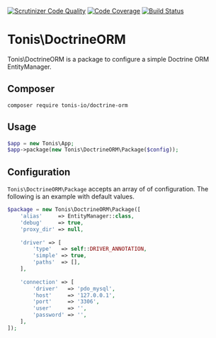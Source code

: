 [![Scrutinizer Code Quality](https://scrutinizer-ci.com/g/tonis-io/doctrine-orm/badges/quality-score.png?b=master)](https://scrutinizer-ci.com/g/tonis-io/doctrine-orm/?branch=master)
[![Code Coverage](https://scrutinizer-ci.com/g/tonis-io/doctrine-orm/badges/coverage.png?b=master)](https://scrutinizer-ci.com/g/tonis-io/doctrine-orm/?branch=master)
[![Build Status](https://scrutinizer-ci.com/g/tonis-io/doctrine-orm/badges/build.png?b=master)](https://scrutinizer-ci.com/g/tonis-io/doctrine-orm/build-status/master)

# Tonis\DoctrineORM

Tonis\DoctrineORM is a package to configure a simple Doctrine ORM EntityManager.

## Composer

```
composer require tonis-io/doctrine-orm
```

## Usage

```php
$app = new Tonis\App;
$app->package(new Tonis\DoctrineORM\Package($config));
```

## Configuration

`Tonis\DoctrineORM\Package` accepts an array of of configuration. The following is an example
with default values.

```php
$package = new Tonis\DoctrineORM\Package([
    'alias'     => EntityManager::class,
    'debug'     => true,
    'proxy_dir' => null,
    
    'driver' => [
        'type'   => self::DRIVER_ANNOTATION,
        'simple' => true,
        'paths'  => [],
    ],
    
    'connection' => [
        'driver'   => 'pdo_mysql',
        'host'     => '127.0.0.1',
        'port'     => '3306',
        'user'     => '',
        'password' => '',
    ],
]);
```
